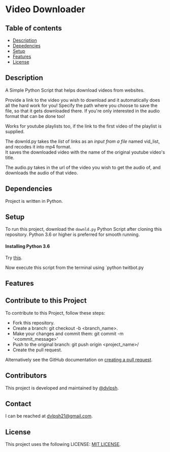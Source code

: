 # Video Downloader

## Table of contents
* [Description](#description)
* [Depedencies](#depedencies)
* [Setup](#setup)
* [Features](#features)
* [License](#license)

## Description
A Simple Python Script that helps download videos from websites. 

Provide a link to the video you wish to download and it automatically does all the hard work for you! Specify the path where you choose to save the file, so that it gets downloaded there. If you're only interested in the audio format that can be done too!

Works for youtube playlists too, if the link to the first video of the playlist is supplied.  
  
The downld.py takes the *list* of links as an *input from a file* named vid_list, and recodes it into mp4 format.  
It saves the downloaded video with the name of the original youtube video's title.

The audio.py takes in the url of the video you wish to get the audio of, and downloads the audio of that video.


## Dependencies
Project is written in Python.

## Setup
To run this project, download the `downld.py` Python Script after cloning this repository.
Python 3.6 or higher is preferred for smooth running.

#### Installing Python 3.6 
Try [this](https://askubuntu.com/questions/865554/how-do-i-install-python-3-6-using-apt-get).


Now execute this script from the terminal using `python twitbot.py

## Features


## Contribute to this Project
To contribute to this Project, follow these steps:
- Fork this repository.
- Create a branch: git checkout -b <branch_name>.
- Make your changes and commit them: git commit -m '<commit_message>'
- Push to the original branch: git push origin <project_name>/<location>
- Create the pull request.

Alternatively see the GitHub documentation on [creating a pull request](https://help.github.com/en/github/collaborating-with-issues-and-pull-requests/creating-a-pull-request).


## Contributors
This project is developed and maintained by [@dvlpsh](https://github.com/dvlpsh).

## Contact
I can be reached at [dvlpsh21@gmail.com](mailto:dvlpsh21@gmail.com).

## License
This project uses the following LICENSE: [MIT LICENSE](LICENSE).

